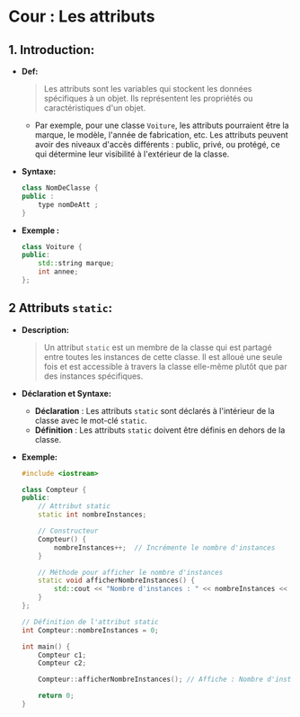 # Cour : **Les attributs**

## 1. **Introduction:**

-   **Def:**

    > Les attributs sont les variables qui stockent les données spécifiques à un objet. Ils représentent les propriétés ou caractéristiques d'un objet.

    -   Par exemple, pour une classe `Voiture`, les attributs pourraient être la marque, le modèle, l'année de fabrication, etc. Les attributs peuvent avoir des niveaux d'accès différents : public, privé, ou protégé, ce qui détermine leur visibilité à l'extérieur de la classe.

-   **Syntaxe:**

    ```cpp
    class NomDeClasse {
    public :
        type nomDeAtt ;
    }

    ```

-   **Exemple :**

    ```cpp
    class Voiture {
    public:
        std::string marque;
        int annee;
    };
    ```

## 2 **Attributs `static`:**

-   **Description:**

    > Un attribut `static` est un membre de la classe qui est partagé entre toutes les instances de cette classe. Il est alloué une seule fois et est accessible à travers la classe elle-même plutôt que par des instances spécifiques.

-   **Déclaration et Syntaxe:**

    -   **Déclaration** : Les attributs `static` sont déclarés à l'intérieur de la classe avec le mot-clé `static`.
    -   **Définition** : Les attributs `static` doivent être définis en dehors de la classe.

-   **Exemple:**

    ```cpp
    #include <iostream>

    class Compteur {
    public:
        // Attribut static
        static int nombreInstances;

        // Constructeur
        Compteur() {
            nombreInstances++;  // Incrémente le nombre d'instances
        }

        // Méthode pour afficher le nombre d'instances
        static void afficherNombreInstances() {
            std::cout << "Nombre d'instances : " << nombreInstances << std::endl;
        }
    };

    // Définition de l'attribut static
    int Compteur::nombreInstances = 0;

    int main() {
        Compteur c1;
        Compteur c2;

        Compteur::afficherNombreInstances(); // Affiche : Nombre d'instances : 2

        return 0;
    }
    ```
